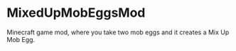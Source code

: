 MixedUpMobEggsMod
=================

Minecraft game mod, where you take two mob eggs and it creates a Mix Up Mob Egg.  
